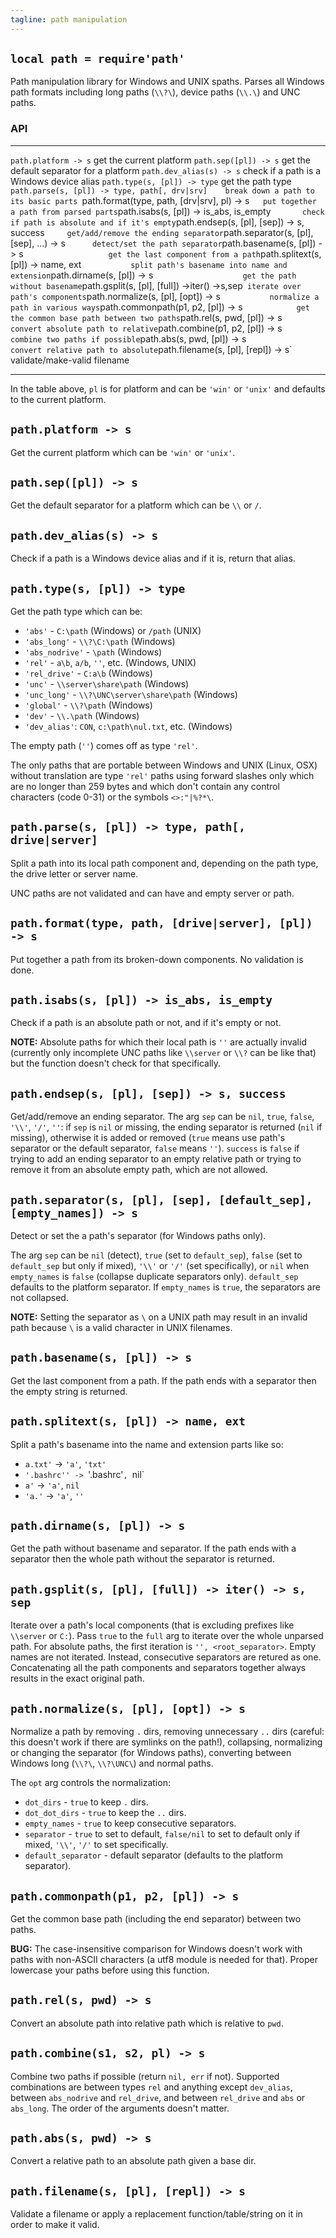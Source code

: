 ```yaml
---
tagline: path manipulation
---
```


## `local path = require'path'`

Path manipulation library for Windows and UNIX spaths. Parses all Windows
path formats including long paths (`\\?\`), device paths (`\\.\`)
and UNC paths.

### API

------------------------------------------------ ------------------------------------------------
`path.platform -> s`                             get the current platform
`path.sep([pl]) -> s`                            get the default separator for a platform
`path.dev_alias(s) -> s`                         check if a path is a Windows device alias
`path.type(s, [pl]) -> type`                     get the path type
`path.parse(s, [pl]) -> type, path[, drv|srv]    break down a path to its basic parts
`path.format(type, path, [drv|srv], pl) -> s`    put together a path from parsed parts
`path.isabs(s, [pl]) -> is_abs, is_empty`        check if path is absolute and if it's empty
`path.endsep(s, [pl], [sep]) -> s, success`      get/add/remove the ending separator
`path.separator(s, [pl], [sep], ...) -> s`       detect/set the path separator
`path.basename(s, [pl]) -> s`                    get the last component from a path
`path.splitext(s, [pl]) -> name, ext`            split path's basename into name and extension
`path.dirname(s, [pl]) -> s`                     get the path without basename
`path.gsplit(s, [pl], [full]) ->iter() ->s,sep`  iterate over path's components
`path.normalize(s, [pl], [opt]) -> s`            normalize a path in various ways
`path.commonpath(p1, p2, [pl]) -> s`             get the common base path between two paths
`path.rel(s, pwd, [pl]) -> s`                    convert absolute path to relative
`path.combine(p1, p2, [pl]) -> s`                combine two paths if possible
`path.abs(s, pwd, [pl]) -> s`                    convert relative path to absolute
`path.filename(s, [pl], [repl]) -> s`            validate/make-valid filename
------------------------------------------------ ------------------------------------------------

In the table above, `pl` is for platform and can be `'win'` or `'unix'` and
defaults to the current platform.

## `path.platform -> s`

Get the current platform which can be `'win'` or `'unix'`.

## `path.sep([pl]) -> s`

Get the default separator for a platform which can be `\\` or `/`.

## `path.dev_alias(s) -> s`

Check if a path is a Windows device alias and if it is, return that alias.

## `path.type(s, [pl]) -> type`

Get the path type which can be:

  * `'abs'` - `C:\path` (Windows) or `/path` (UNIX)
  * `'abs_long'` - `\\?\C:\path` (Windows)
  * `'abs_nodrive'` - `\path` (Windows)
  * `'rel'` - `a\b`, `a/b`, `''`, etc. (Windows, UNIX)
  * `'rel_drive'` - `C:a\b` (Windows)
  * `'unc'` - `\\server\share\path` (Windows)
  * `'unc_long'` - `\\?\UNC\server\share\path` (Windows)
  * `'global'` - `\\?\path` (Windows)
  * `'dev'` - `\\.\path` (Windows)
  * `'dev_alias'`: `CON`, `c:\path\nul.txt`, etc. (Windows)

The empty path (`''`) comes off as type `'rel'`.

The only paths that are portable between Windows and UNIX (Linux, OSX)
without translation are type `'rel'` paths using forward slashes only which
are no longer than 259 bytes and which don't contain any control characters
(code 0-31) or the symbols `<>:"|%?*\`.

## `path.parse(s, [pl]) -> type, path[, drive|server]`

Split a path into its local path component and, depending on the path type,
the drive letter or server name.

UNC paths are not validated and can have and empty server or path.

## `path.format(type, path, [drive|server], [pl]) -> s`

Put together a path from its broken-down components. No validation is done.

## `path.isabs(s, [pl]) -> is_abs, is_empty`

Check if a path is an absolute path or not, and if it's empty or not.

__NOTE:__ Absolute paths for which their local path is `''` are actually
invalid (currently only incomplete UNC paths like `\\server` or `\\?` can be
like that) but the function doesn't check for that specifically.

## `path.endsep(s, [pl], [sep]) -> s, success`

Get/add/remove an ending separator. The arg `sep` can be `nil`, `true`,
`false`, `'\\'`, `'/'`, `''`: if `sep` is `nil` or missing, the ending
separator is returned (`nil` if missing), otherwise it is added or removed
(`true` means use path's separator or the default separator, `false` means
`''`). `success` is `false` if trying to add an ending separator to an empty
relative path or trying to remove it from an absolute empty path, which are
not allowed.

## `path.separator(s, [pl], [sep], [default_sep], [empty_names]) -> s`

Detect or set the a path's separator (for Windows paths only).

The arg `sep` can be `nil` (detect), `true` (set to `default_sep`), `false`
(set to `default_sep` but only if mixed), `'\\'` or `'/'` (set specifically),
or `nil` when `empty_names` is `false` (collapse duplicate separators only).
`default_sep` defaults to the platform separator. If `empty_names` is `true`,
the separators are not collapsed.

__NOTE:__ Setting the separator as `\` on a UNIX path may result in an
invalid path because `\` is a valid character in UNIX filenames.

## `path.basename(s, [pl]) -> s`

Get the last component from a path.
If the path ends with a separator then the empty string is returned.

## `path.splitext(s, [pl]) -> name, ext`

Split a path's basename into the name and extension parts like so:

  * `a.txt'` -> `'a'`, `'txt'`
  * `'.bashrc'' -> `'.bashrc'`, `nil`
  * `a'` -> `'a'`, `nil`
  * `'a.'` -> `'a'`, `''`

## `path.dirname(s, [pl]) -> s`

Get the path without basename and separator. If the path ends with a
separator then the whole path without the separator is returned.

## `path.gsplit(s, [pl], [full]) -> iter() -> s, sep`

Iterate over a path's local components (that is excluding prefixes like
`\\server` or `C:`). Pass `true` to the `full` arg to iterate over the
whole unparsed path. For absolute paths, the first iteration is
`'', <root_separator>`. Empty names are not iterated. Instead, consecutive
separators are retured as one. Concatenating all the path components and
separators together always results in the exact original path.

## `path.normalize(s, [pl], [opt]) -> s`

Normalize a path by removing `.` dirs, removing unnecessary `..` dirs
(careful: this doesn't work if there are symlinks on the path!), collapsing,
normalizing or changing the separator (for Windows paths), converting
between Windows long (`\\?\`, `\\?\UNC\`) and normal paths.

The `opt` arg controls the normalization:

  * `dot_dirs` - `true` to keep `.` dirs.
  * `dot_dot_dirs` - `true` to keep the `..` dirs.
  * `empty_names` - `true` to keep consecutive separators.
  * `separator` - `true` to set to default, `false/nil` to set to default
  only if mixed, `'\\'`, `'/'` to set specifically.
  * `default_separator` - default separator (defaults to the platform
  separator).

## `path.commonpath(p1, p2, [pl]) -> s`

Get the common base path (including the end separator) between two paths.

__BUG:__ The case-insensitive comparison for Windows doesn't work with
paths with non-ASCII characters (a utf8 module is needed for that).
Proper lowercase your paths before using this function.

## `path.rel(s, pwd) -> s`

Convert an absolute path into relative path which is relative to `pwd`.

## `path.combine(s1, s2, pl) -> s`

Combine two paths if possible (return `nil, err` if not). Supported
combinations are between types `rel` and anything except `dev_alias`,
between `abs_nodrive` and `rel_drive`, and between `rel_drive` and `abs`
or `abs_long`. The order of the arguments doesn't matter.

## `path.abs(s, pwd) -> s`

Convert a relative path to an absolute path given a base dir.

## `path.filename(s, [pl], [repl]) -> s`

Validate a filename or apply a replacement function/table/string on it in
order to make it valid.

